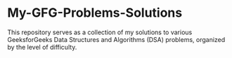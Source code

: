 # My-GFG-Problems-Solutions
This repository serves as a collection of my solutions to various GeeksforGeeks Data Structures and Algorithms (DSA) problems, organized by the level of difficulty.

